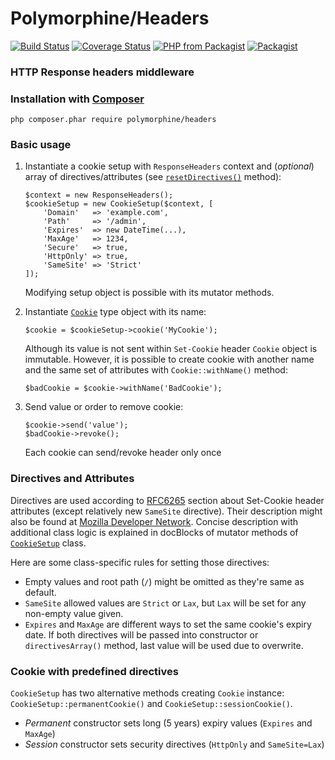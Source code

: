 # Polymorphine/Headers
[![Build Status](https://travis-ci.org/shudd3r/polymorphine-headers.svg?branch=develop)](https://travis-ci.org/shudd3r/polymorphine-headers)
[![Coverage Status](https://coveralls.io/repos/github/shudd3r/polymorphine-headers/badge.svg?branch=develop)](https://coveralls.io/github/shudd3r/polymorphine-headers?branch=develop)
[![PHP from Packagist](https://img.shields.io/packagist/php-v/polymorphine/headers/dev-develop.svg)](https://packagist.org/packages/polymorphine/headers)
[![Packagist](https://img.shields.io/packagist/l/polymorphine/headers.svg)](https://packagist.org/packages/polymorphine/headers)
### HTTP Response headers middleware

### Installation with [Composer](https://getcomposer.org/)
    php composer.phar require polymorphine/headers

### Basic usage

1. Instantiate a cookie setup with `ResponseHeaders` context and (*optional*) array
   of directives/attributes (see [`resetDirectives()`](/src/Cookie/CookieSetup.php#L54) method):

       $context = new ResponseHeaders();
       $cookieSetup = new CookieSetup($context, [
           'Domain'   => 'example.com',
           'Path'     => '/admin',
           'Expires'  => new DateTime(...),
           'MaxAge'   => 1234,
           'Secure'   => true,
           'HttpOnly' => true,
           'SameSite' => 'Strict'
       ]);

   Modifying setup object is possible with its mutator methods.

2. Instantiate [`Cookie`](/src/Cookie.php) type object with its name:

       $cookie = $cookieSetup->cookie('MyCookie');

   Although its value is not sent within `Set-Cookie` header `Cookie` object is immutable.
   However, it is possible to create cookie with another name and the same set of attributes
   with `Cookie::withName()` method:
   
       $badCookie = $cookie->withName('BadCookie');

3. Send value or order to remove cookie:

       $cookie->send('value');
       $badCookie->revoke();

   Each cookie can send/revoke header only once
       

### Directives and Attributes

Directives are used according to [RFC6265](https://tools.ietf.org/html/rfc6265#section-4.1.2)
section about Set-Cookie header attributes (except relatively new `SameSite` directive). Their
description might also be found at [Mozilla Developer Network](https://developer.mozilla.org/en-US/docs/Web/HTTP/Headers/Set-Cookie).
Concise description with additional class logic is explained in docBlocks of mutator methods
of [`CookieSetup`](src/CookieSetup.php) class.

Here are some class-specific rules for setting those directives:
* Empty values and root path (`/`) might be omitted as they're same as default.
* `SameSite` allowed values are `Strict` or `Lax`, but `Lax` will be set for any non-empty value given.
* `Expires` and `MaxAge` are different ways to set the same cookie's expiry date.
  If both directives will be passed into constructor or `directivesArray()` method,
  last value will be used due to overwrite.

### Cookie with predefined directives

`CookieSetup` has two alternative methods creating `Cookie` instance: `CookieSetup::permanentCookie()` and
`CookieSetup::sessionCookie()`.
* *Permanent* constructor sets long (5 years) expiry values (`Expires` and `MaxAge`) 
* *Session* constructor sets security directives (`HttpOnly` and `SameSite=Lax`)
